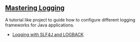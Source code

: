 ## [Mastering Logging](https://faisalazam.github.io/MasteringLogging/)

A tutorial like project to guide how to configure different logging frameworks for Java applications.

* [Logging with SLF4J and LOGBACK](LoggingWithLogback)